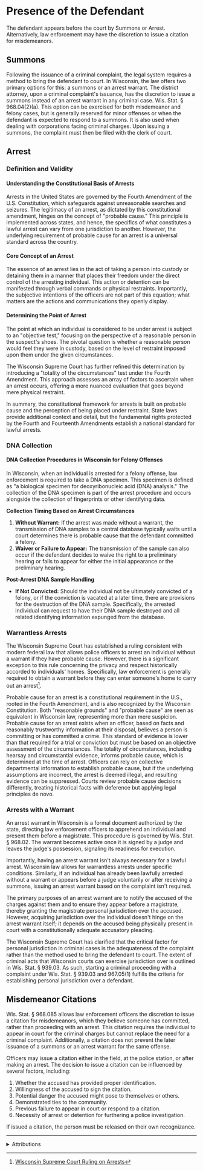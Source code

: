# Presence of the Defendant

The defendant appears before the court by Summons or Arrest. Alternatively, law enforcement may have the discretion to issue a citation for misdemeanors.

## Summons

Following the issuance of a criminal complaint, the legal system requires a method to bring the defendant to court. In Wisconsin, the law offers two primary options for this: a summons or an arrest warrant. The district attorney, upon a criminal complaint's issuance, has the discretion to issue a summons instead of an arrest warrant in any criminal case. Wis. Stat. § 968.04(2)(a). This option can be exercised for both misdemeanor and felony cases, but is generally reserved for minor offenses or when the defendant is expected to respond to a summons. It is also used when dealing with corporations facing criminal charges. Upon issuing a summons, the complaint must then be filed with the clerk of court.

## Arrest

### Definition and Validity

#### Understanding the Constitutional Basis of Arrests

Arrests in the United States are governed by the Fourth Amendment of the U.S. Constitution, which safeguards against unreasonable searches and seizures. The legitimacy of an arrest, as dictated by this constitutional amendment, hinges on the concept of "probable cause." This principle is implemented across states, and hence, the specifics of what constitutes a lawful arrest can vary from one jurisdiction to another. However, the underlying requirement of probable cause for an arrest is a universal standard across the country.

#### **Core Concept of an Arrest**

The essence of an arrest lies in the act of taking a person into custody or detaining them in a manner that places their freedom under the direct control of the arresting individual. This action or detention can be manifested through verbal commands or physical restraints. Importantly, the subjective intentions of the officers are not part of this equation; what matters are the actions and communications they openly display.

#### **Determining the Point of Arrest**

The point at which an individual is considered to be under arrest is subject to an "objective test," focusing on the perspective of a reasonable person in the suspect's shoes. The pivotal question is whether a reasonable person would feel they were in custody, based on the level of restraint imposed upon them under the given circumstances.

The Wisconsin Supreme Court has further refined this determination by introducing a "totality of the circumstances" test under the Fourth Amendment. This approach assesses an array of factors to ascertain when an arrest occurs, offering a more nuanced evaluation that goes beyond mere physical restraint.

In summary, the constitutional framework for arrests is built on probable cause and the perception of being placed under restraint. State laws provide additional context and detail, but the fundamental rights protected by the Fourth and Fourteenth Amendments establish a national standard for lawful arrests.

### DNA Collection

#### DNA Collection Procedures in Wisconsin for Felony Offenses

In Wisconsin, when an individual is arrested for a felony offense, law enforcement is required to take a DNA specimen. This specimen is defined as "a biological specimen for deoxyribonucleic acid (DNA) analysis." The collection of the DNA specimen is part of the arrest procedure and occurs alongside the collection of fingerprints or other identifying data.

**Collection Timing Based on Arrest Circumstances**

1. **Without Warrant:** If the arrest was made without a warrant, the transmission of DNA samples to a central database typically waits until a court determines there is probable cause that the defendant committed a felony.
2. **Waiver or Failure to Appear:** The transmission of the sample can also occur if the defendant decides to waive the right to a preliminary hearing or fails to appear for either the initial appearance or the preliminary hearing.

**Post-Arrest DNA Sample Handling**

* **If Not Convicted:** Should the individual not be ultimately convicted of a felony, or if the conviction is vacated at a later time, there are provisions for the destruction of the DNA sample. Specifically, the arrested individual can request to have their DNA sample destroyed and all related identifying information expunged from the database.

### Warrantless Arrests

The Wisconsin Supreme Court has established a ruling consistent with modern federal law that allows police officers to arrest an individual without a warrant if they have probable cause. However, there is a significant exception to this rule concerning the privacy and respect historically accorded to individuals' homes. Specifically, law enforcement is generally required to obtain a warrant before they can enter someone's home to carry out an arrest[^1].

Probable cause for an arrest is a constitutional requirement in the U.S., rooted in the Fourth Amendment, and is also recognized by the Wisconsin Constitution. Both "reasonable grounds" and "probable cause" are seen as equivalent in Wisconsin law, representing more than mere suspicion. Probable cause for an arrest exists when an officer, based on facts and reasonably trustworthy information at their disposal, believes a person is committing or has committed a crime. This standard of evidence is lower than that required for a trial or conviction but must be based on an objective assessment of the circumstances. The totality of circumstances, including hearsay and circumstantial evidence, informs probable cause, which is determined at the time of arrest. Officers can rely on collective departmental information to establish probable cause, but if the underlying assumptions are incorrect, the arrest is deemed illegal, and resulting evidence can be suppressed. Courts review probable cause decisions differently, treating historical facts with deference but applying legal principles de novo.

### Arrests with a Warrant

An arrest warrant in Wisconsin is a formal document authorized by the state, directing law enforcement officers to apprehend an individual and present them before a magistrate. This procedure is governed by Wis. Stat. § 968.02. The warrant becomes active once it is signed by a judge and leaves the judge's possession, signaling its readiness for execution.

Importantly, having an arrest warrant isn't always necessary for a lawful arrest. Wisconsin law allows for warrantless arrests under specific conditions. Similarly, if an individual has already been lawfully arrested without a warrant or appears before a judge voluntarily or after receiving a summons, issuing an arrest warrant based on the complaint isn't required.

The primary purposes of an arrest warrant are to notify the accused of the charges against them and to ensure they appear before a magistrate, thereby granting the magistrate personal jurisdiction over the accused. However, acquiring jurisdiction over the individual doesn't hinge on the arrest warrant itself; it depends on the accused being physically present in court with a constitutionally adequate accusatory pleading.

The Wisconsin Supreme Court has clarified that the critical factor for personal jurisdiction in criminal cases is the adequateness of the complaint rather than the method used to bring the defendant to court. The extent of criminal acts that Wisconsin courts can exercise jurisdiction over is outlined in Wis. Stat. § 939.03. As such, starting a criminal proceeding with a complaint under Wis. Stat. § 939.03 and 967.05(1) fulfills the criteria for establishing personal jurisdiction over a defendant.

## Misdemeanor Citations

Wis. Stat. § 968.085 allows law enforcement officers the discretion to issue a citation for misdemeanors, which they believe someone has committed, rather than proceeding with an arrest. This citation requires the individual to appear in court for the criminal charges but cannot replace the need for a criminal complaint. Additionally, a citation does not prevent the later issuance of a summons or an arrest warrant for the same offense.

Officers may issue a citation either in the field, at the police station, or after making an arrest. The decision to issue a citation can be influenced by several factors, including:

1. Whether the accused has provided proper identification.
2. Willingness of the accused to sign the citation.
3. Potential danger the accused might pose to themselves or others.
4. Demonstrated ties to the community.
5. Previous failure to appear in court or respond to a citation.
6. Necessity of arrest or detention for furthering a police investigation.

If issued a citation, the person must be released on their own recognizance.

***

<details>

<summary>Attributions</summary>

See Christine M. Wiseman and Michael Tobin, 9 Wis. Prac., Criminal Practice & Procedure §§ 2:1-41 (2d ed.).

</details>

[^1]: [Wisconsin Supreme Court Ruling on Arrests](https://1-next-westlaw-com.cuw.ezproxy.switchinc.org/Document/I39fbf2a8a1f611d9aaf1bdd70a1d9869/View/FullText.html?ppcid=a9684614f733444bbbe6352c2b7f02df\&originationContext=documenttoc\&transitionType=CategoryPageItem\&contextData=%28sc.Category%29#co_footnote_I6b64e454305d11ee83c899e3f923b84a)
